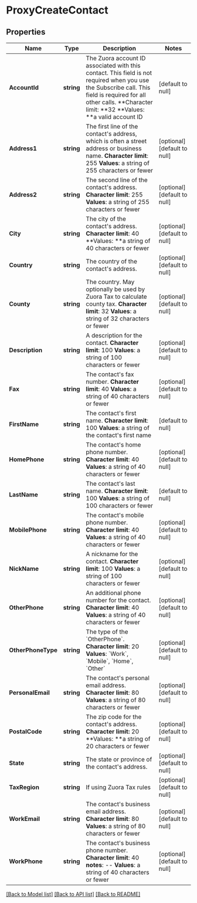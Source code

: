 # ProxyCreateContact

## Properties
Name | Type | Description | Notes
------------ | ------------- | ------------- | -------------
**AccountId** | **string** |  The Zuora account ID associated with this contact. This field is not required when you use the Subscribe call. This field is required for all other calls. **Character limit: **32 **Values: **a valid account ID  | [default to null]
**Address1** | **string** |  The first line of the contact&#39;s address, which is often a street address or business name. **Character limit**: 255 **Values**: a string of 255 characters or fewer  | [optional] [default to null]
**Address2** | **string** |  The second line of the contact&#39;s address. **Character limit**: 255 **Values**: a string of 255 characters or fewer  | [optional] [default to null]
**City** | **string** |  The city of the contact&#39;s address. **Character limit**: 40 **Values: **a string of 40 characters or fewer  | [optional] [default to null]
**Country** | **string** |  The country of the contact&#39;s address.  | [optional] [default to null]
**County** | **string** |  The country. May optionally be used by Zuora Tax to calculate county tax. **Character limit**: 32 **Values**: a string of 32 characters or fewer  | [optional] [default to null]
**Description** | **string** |  A description for the contact. **Character limit**: 100 **Values**: a string of 100 characters or fewer  | [optional] [default to null]
**Fax** | **string** |  The contact&#39;s fax number. **Character limit**: 40 **Values**: a string of 40 characters or fewer  | [optional] [default to null]
**FirstName** | **string** |  The contact&#39;s first name. **Character limit**: 100 **Values**: a string of the contact&#39;s first name  | [default to null]
**HomePhone** | **string** |  The contact&#39;s home phone number. **Character limit**: 40 **Values**: a string of 40 characters or fewer  | [optional] [default to null]
**LastName** | **string** |  The contact&#39;s last name. **Character limit**: 100 **Values**: a string of 100 characters or fewer  | [default to null]
**MobilePhone** | **string** |  The contact&#39;s mobile phone number. **Character limit**: 40 **Values**: a string of 40 characters or fewer  | [optional] [default to null]
**NickName** | **string** |  A nickname for the contact. **Character limit**: 100 **Values**: a string of 100 characters or fewer  | [optional] [default to null]
**OtherPhone** | **string** |  An additional phone number for the contact. **Character limit**: 40 **Values**: a string of 40 characters or fewer  | [optional] [default to null]
**OtherPhoneType** | **string** | The type of the &#x60;OtherPhone&#x60;. **Character limit**: 20 **Values**: &#x60;Work&#x60;, &#x60;Mobile&#x60;, &#x60;Home&#x60;, &#x60;Other&#x60;  | [optional] [default to null]
**PersonalEmail** | **string** |  The contact&#39;s personal email address. **Character limit**: 80 **Values**: a string of 80 characters or fewer  | [optional] [default to null]
**PostalCode** | **string** |  The zip code for the contact&#39;s address. **Character limit:** 20 **Values: **a string of 20 characters or fewer  | [optional] [default to null]
**State** | **string** |  The state or province of the contact&#39;s address.  | [optional] [default to null]
**TaxRegion** | **string** | If using Zuora Tax rules  | [optional] [default to null]
**WorkEmail** | **string** |  The contact&#39;s business email address. **Character limit**: 80 **Values**: a string of 80 characters or fewer  | [optional] [default to null]
**WorkPhone** | **string** |  The contact&#39;s business phone number. **Character limit**: 40 **notes**: -- **Values**: a string of 40 characters or fewer  | [optional] [default to null]

[[Back to Model list]](../README.md#documentation-for-models) [[Back to API list]](../README.md#documentation-for-api-endpoints) [[Back to README]](../README.md)


